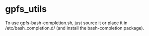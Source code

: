 # gpfs_utils

To use gpfs-bash-completion.sh, just source it or place it in /etc/bash_completion.d/ (and install the bash-completion package).
